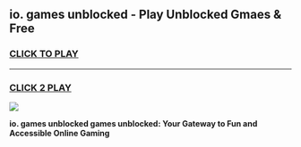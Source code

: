 
## io. games unblocked - Play Unblocked Gmaes & Free
<h3>
<a href="https://news.freeplayer.one?title=io._games_unblocked&ref=16F">CLICK TO PLAY</a></h3>
<hr>

<h3>
<a href="https://news.freeplayer.one?title=io._games_unblocked&ref=16F">CLICK 2 PLAY</a>
  
</h3>

<a href="https://news.freeplayer.one?title=io._games_unblocked&ref=16F/"><img src="https://clearcache.store/games.png"></a>


**io. games unblocked games unblocked: Your Gateway to Fun and Accessible Online Gaming**
